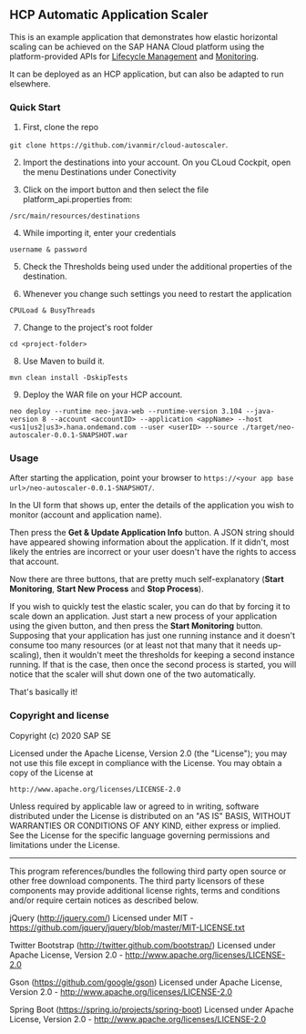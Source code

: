## HCP Automatic Application Scaler ##

This is an example application that demonstrates how elastic horizontal scaling can be achieved on the SAP HANA Cloud platform using the platform-provided APIs for [Lifecycle Management](https://api.hana.ondemand.com/lifecycle/v1/documentation) and [Monitoring](https://api.hana.ondemand.com/monitoring/v1/documentation).

It can be deployed as an HCP application, but can also be adapted to run elsewhere.

### Quick Start ###

1. First, clone the repo 

`git clone https://github.com/ivanmir/cloud-autoscaler`.

2. Import the destinations into your account. On you CLoud Cockpit, open the menu Destinations under Conectivity

3. Click on the import button and then select the file platform_api.properties from:

`/src/main/resources/destinations`

4. While importing it, enter your credentials

`username & password`

5. Check the Thresholds being used under the additional properties of the destination.

6. Whenever you change such settings you need to restart the application

`CPULoad & BusyThreads`

7. Change to the project's root folder

`cd <project-folder>`

8. Use Maven to build it.

`mvn clean install -DskipTests`

9. Deploy the WAR file on your HCP account.

`neo deploy --runtime neo-java-web --runtime-version 3.104 --java-version 8 --account <accountID> --application <appName> --host <us1|us2|us3>.hana.ondemand.com --user <userID> --source ./target/neo-autoscaler-0.0.1-SNAPSHOT.war`


### Usage ###

After starting the application, point your browser to `https://<your app base url>/neo-autoscaler-0.0.1-SNAPSHOT/`.

In the UI form that shows up, enter the details of the application you wish to monitor (account and application name). 

Then press the **Get & Update Application Info** button. A JSON string should have appeared showing information about the application. If it didn't, most likely the entries are incorrect or your user doesn't have the rights to access that account.

Now there are three buttons, that are pretty much self-explanatory (**Start Monitoring**, **Start New Process** and **Stop Process**).

If you wish to quickly test the elastic scaler, you can do that by forcing it to scale down an application. Just start a new process of your application using the given button, and then press the **Start Monitoring** button. Supposing that your application has just one running instance and it doesn't consume too many resources (or at least not that many that it needs up-scaling), then it wouldn't meet the thresholds for keeping a second instance running. If that is the case, then once the second process is started, you will notice that the scaler will shut down one of the two automatically.

That's basically it!

### Copyright and license ###

Copyright (c) 2020 SAP SE

Licensed under the Apache License, Version 2.0 (the "License");
you may not use this file except in compliance with the License.
You may obtain a copy of the License at

    http://www.apache.org/licenses/LICENSE-2.0

Unless required by applicable law or agreed to in writing, software
distributed under the License is distributed on an "AS IS" BASIS,
WITHOUT WARRANTIES OR CONDITIONS OF ANY KIND, either express or implied.
See the License for the specific language governing permissions and
limitations under the License.

----------

This program references/bundles the following third party open source or other free download components. 
The third party licensors of these components may provide additional license rights, 
terms and conditions and/or require certain notices as described below. 

jQuery (http://jquery.com/)
Licensed under MIT - https://github.com/jquery/jquery/blob/master/MIT-LICENSE.txt

Twitter Bootstrap (http://twitter.github.com/bootstrap/)
Licensed under Apache License, Version 2.0 - http://www.apache.org/licenses/LICENSE-2.0

Gson (https://github.com/google/gson)
Licensed under Apache License, Version 2.0 - http://www.apache.org/licenses/LICENSE-2.0

Spring Boot (https://spring.io/projects/spring-boot)
Licensed under Apache License, Version 2.0 - http://www.apache.org/licenses/LICENSE-2.0


